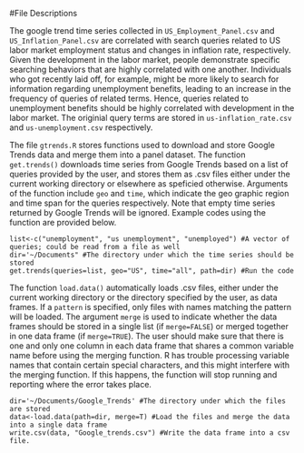 #File Descriptions

The google trend time series collected in `US_Employment_Panel.csv` and `US_Inflation_Panel.csv` are correlated with search queries related to US labor market employment status and changes in inflation rate, respectively. Given the development in the labor market, people demonstrate specific searching behaviors that are highly correlated with one another. Individuals who got recently laid off, for example, might be more likely to search for information regarding unemployment benefits, leading to an increase in the frequency of queries of related terms. Hence, queries related to unemployment benefits should be highly correlated with development in the labor market. The originial query terms are stored in `us-inflation_rate.csv` and `us-unemployment.csv` respectively.



The file `gtrends.R` stores functions used to download and store Google Trends data and merge them into a panel dataset. The function `get.trends()` downloads time series from Google Trends based on a list of queries provided by the user, and stores them as .csv files either under the current working directory or elsewhere as speficied otherwise. Arguments of the function include `geo` and `time`, which indicate the geo graphic region and time span for the queries respectively. Note that empty time series returned by Google Trends will be ignored. Example codes using the function are provided below. 

```
list<-c("unemployment", "us unemployment", "unemployed") #A vector of queries; could be read from a file as well
dir='~/Documents" #The directory under which the time series should be stored
get.trends(queries=list, geo="US", time="all", path=dir) #Run the code
```

The function `load.data()` automatically loads .csv files, either under the current working directory or the directory specified by the user, as data frames. If a `pattern` is specified, only files with names matching the pattern will be loaded. The argument `merge` is used to indicate whether the data frames should be stored in a single list (if `merge=FALSE`) or merged together in one data frame (if `merge=TRUE`). The user should make sure that there is one and only one column in each data frame that shares a common variable name before using the merging function. R has trouble processing variable names that contain certain special characters, and this might interfere with the merging function. If this happens, the function will stop running and reporting where the error takes place. 

```
dir='~/Documents/Google_Trends' #The directory under which the files are stored
data<-load.data(path=dir, merge=T) #Load the files and merge the data into a single data frame
write.csv(data, "Google_trends.csv") #Write the data frame into a csv file.
```
